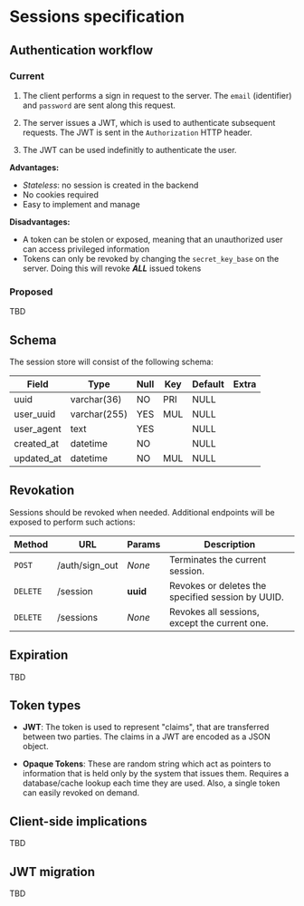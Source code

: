 # Sessions specification

## Authentication workflow

### Current

1. The client performs a sign in request to the server. The `email` (identifier) and `password` are sent along this request.

1. The server issues a JWT, which is used to authenticate subsequent requests. The JWT is sent in the `Authorization` HTTP header.

1. The JWT can be used indefinitly to authenticate the user.

**Advantages:**
* *Stateless*: no session is created in the backend
* No cookies required
* Easy to implement and manage

**Disadvantages:**
* A token can be stolen or exposed, meaning that an unauthorized user can access privileged information
* Tokens can only be revoked by changing the `secret_key_base` on the server. Doing this will revoke ***ALL*** issued tokens

### Proposed

TBD

## Schema

The session store will consist of the following schema:

| Field      | Type         | Null | Key | Default | Extra |
|------------|--------------|------|-----|---------|-------|
| uuid       | varchar(36)  | NO   | PRI | NULL    |       |
| user_uuid  | varchar(255) | YES  | MUL | NULL    |       |
| user_agent | text         | YES  |     | NULL    |       |
| created_at | datetime     | NO   |     | NULL    |       |
| updated_at | datetime     | NO   | MUL | NULL    |       |

## Revokation

Sessions should be revoked when needed. Additional endpoints will be exposed to perform such actions:

| Method    | URL            | Params       | Description                                       |
|--------   |----------------|--------------|---------------------------------------------------|
|`POST`     | /auth/sign_out | *None*       | Terminates the current session.                   |
|`DELETE`   | /session       | **uuid**     | Revokes or deletes the specified session by UUID. |
|`DELETE`   | /sessions      | *None*       | Revokes all sessions, except the current one.     |

## Expiration

TBD

## Token types

- **JWT**: The token is used to represent "claims", that are transferred between two parties. The claims in a JWT are encoded as a JSON object.

- **Opaque Tokens**: These are random string which act as pointers to information that is held only by the system that issues them. Requires a database/cache lookup each time they are used. Also, a single token can easily revoked on demand.

## Client-side implications

TBD

## JWT migration

TBD